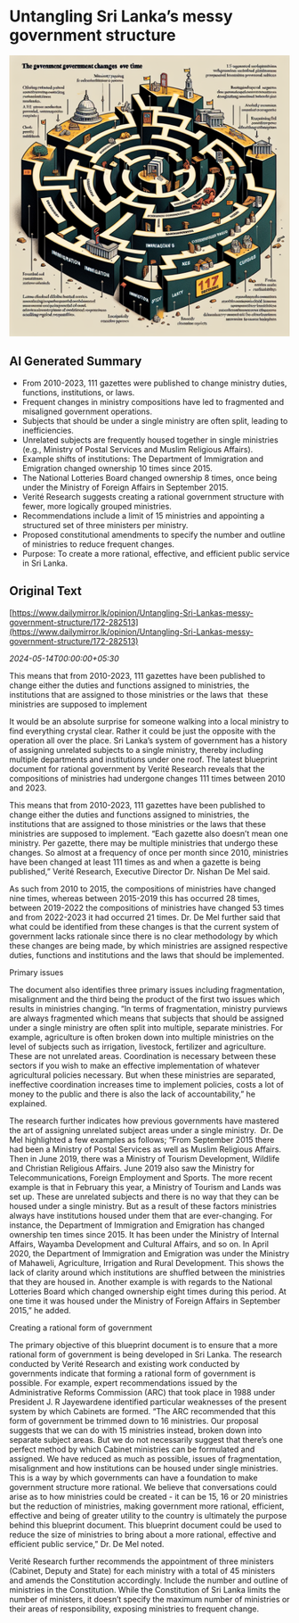 # Untangling Sri Lanka’s messy government structure

![AI Image](ai_image.png)

## AI Generated Summary

- From 2010-2023, 111 gazettes were published to change ministry duties, functions, institutions, or laws.
- Frequent changes in ministry compositions have led to fragmented and misaligned government operations.
- Subjects that should be under a single ministry are often split, leading to inefficiencies.
- Unrelated subjects are frequently housed together in single ministries (e.g., Ministry of Postal Services and Muslim Religious Affairs).
- Example shifts of institutions: The Department of Immigration and Emigration changed ownership 10 times since 2015.
- The National Lotteries Board changed ownership 8 times, once being under the Ministry of Foreign Affairs in September 2015.
- Verité Research suggests creating a rational government structure with fewer, more logically grouped ministries.
- Recommendations include a limit of 15 ministries and appointing a structured set of three ministers per ministry.
- Proposed constitutional amendments to specify the number and outline of ministries to reduce frequent changes.
- Purpose: To create a more rational, effective, and efficient public service in Sri Lanka.

## Original Text

[https://www.dailymirror.lk/opinion/Untangling-Sri-Lankas-messy-government-structure/172-282513](https://www.dailymirror.lk/opinion/Untangling-Sri-Lankas-messy-government-structure/172-282513)

*2024-05-14T00:00:00+05:30*

This means that from 2010-2023, 111 gazettes have been published to  change either the duties and functions assigned to ministries, the  institutions that are assigned to those ministries or the laws that  these ministries are supposed to implement

It would be an absolute surprise for someone walking into a local ministry to find everything crystal clear. Rather it could be just the opposite with the operation all over the place. Sri Lanka’s system of government has a history of assigning unrelated subjects to a single ministry, thereby including multiple departments and institutions under one roof. The latest blueprint document for rational government by Verité Research reveals that the compositions of ministries had undergone changes 111 times between 2010 and 2023. 

This means that from 2010-2023, 111 gazettes have been published to change either the duties and functions assigned to ministries, the institutions that are assigned to those ministries or the laws that these ministries are supposed to implement. “Each gazette also doesn’t mean one ministry. Per gazette, there may be multiple ministries that undergo these changes. So almost at a frequency of once per month since 2010, ministries have been changed at least 111 times as and when a gazette is being published,” Verité Research, Executive Director Dr. Nishan De Mel said.  

As such from 2010 to 2015, the compositions of ministries have changed nine times, whereas between 2015-2019 this has occurred 28 times, between 2019-2022 the compositions of ministries have changed 53 times and from 2022-2023 it had occurred 21 times. Dr. De Mel further said that what could be identified from these changes is that the current system of government lacks rationale since there is no clear methodology by which these changes are being made, by which ministries are assigned respective duties, functions and institutions and the laws that should be implemented. 

Primary issues

The document also identifies three primary issues including fragmentation, misalignment and the third being the product of the first two issues which results in ministries changing. “In terms of fragmentation, ministry purviews are always fragmented which means that subjects that should be assigned under a single ministry are often split into multiple, separate ministries. For example, agriculture is often broken down into multiple ministries on the level of subjects such as irrigation, livestock, fertilizer and agriculture. These are not unrelated areas. Coordination is necessary between these sectors if you wish to make an effective implementation of whatever agricultural policies necessary. But when these ministries are separated, ineffective coordination increases time to implement policies, costs a lot of money to the public and there is also the lack of accountability,” he explained. 

The research further indicates how previous governments have mastered the art of assigning unrelated subject areas under a single ministry.  Dr. De Mel highlighted a few examples as follows; “From September 2015 there had been a Ministry of Postal Services as well as Muslim Religious Affairs. Then in June 2019, there was a Ministry of Tourism Development, Wildlife and Christian Religious Affairs. June 2019 also saw the Ministry for Telecommunications, Foreign Employment and Sports. The more recent example is that in February this year, a Ministry of Tourism and Lands was set up. These are unrelated subjects and there is no way that they can be housed under a single ministry. But as a result of these factors ministries always have institutions housed under them that are ever-changing. For instance, the Department of Immigration and Emigration has changed ownership ten times since 2015. It has been under the Ministry of Internal Affairs, Wayamba Development and Cultural Affairs, and so on. In April 2020, the Department of Immigration and Emigration was under the Ministry of Mahaweli, Agriculture, Irrigation and Rural Development. This shows the lack of clarity around which institutions are shuffled between the ministries that they are housed in. Another example is with regards to the National Lotteries Board which changed ownership eight times during this period. At one time it was housed under the Ministry of Foreign Affairs in September 2015,” he added. 

Creating a rational form of government  

The primary objective of this blueprint document is to ensure that a more rational form of government is being developed in Sri Lanka. The research conducted by Verité Research and existing work conducted by governments indicate that forming a rational form of government is possible. For example, expert recommendations issued by the Administrative Reforms Commission (ARC) that took place in 1988 under President J. R Jayewardene identified particular weaknesses of the present system by which Cabinets are formed. “The ARC recommended that this form of government be trimmed down to 16 ministries. Our proposal suggests that we can do with 15 ministries instead, broken down into separate subject areas. But we do not necessarily suggest that there’s one perfect method by which Cabinet ministries can be formulated and assigned. We have reduced as much as possible, issues of fragmentation, misalignment and how institutions can be housed under single ministries. This is a way by which governments can have a foundation to make government structure more rational. We believe that conversations could arise as to how ministries could be created - it can be 15, 16 or 20 ministries but the reduction of ministries, making government more rational, efficient, effective and being of greater utility to the country is ultimately the purpose behind this blueprint document. This blueprint document could be used to reduce the size of ministries to bring about a more rational, effective and efficient public service,” Dr. De Mel noted. 

Verité Research further recommends the appointment of three ministers (Cabinet, Deputy and State) for each ministry with a total of 45 ministers and amends the Constitution accordingly. Include the number and outline of ministries in the Constitution. While the Constitution of Sri Lanka limits the number of ministers, it doesn’t specify the maximum number of ministries or their areas of responsibility, exposing ministries to frequent change. 

